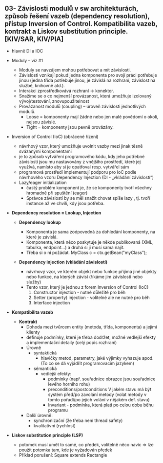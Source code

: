 ## 03- Závislosti modulů v sw architekturách, způsob řešení vazeb (dependency resolution), přístup Inversion of Control. Kompatibilita vazeb, kontrakt a Liskov substitution principle. [KIV/SAR, KIV/PIA]

- hlavně DI a IOC

- Moduly – viz #1
  - Moduly se navzájem mohou potřebovat a mít závislosti.
  - Závislosti vznikají pokud jedna komponenta pro svojí práci potřebuje jinou (jedna třída potřebuje jinou, je závislá na
    rozhraní, závislost na službě, knihovně atd.).
  - Interakci zprostředkovává rozhraní -> konektor.
  - Snažíme se o co nejmenší provázanost, která umožňuje izolovaný vývoj/testování, znovupoužitelnost
  - Provázanost modulů (coupling) – úroveň závislosti jednotlivých modulů.
    - Loose = komponenty mají žádné nebo jen malé povědomí o okolí, nejsou závislé.
    - Tight = komponenty jsou pevně provázány.

- Inversion of Control (IoC) (obrácené řízení)
  - návrhový vzor, který umožňuje uvolnit vazby mezi jinak těsně svázanými komponentami
  - je to způsob vytváření programového kódu, kdy jeho potřebné závislosti jsou mu nastavovány z vnějšího prostředí, které jej využívá, namísto
    aby si je opatřoval resp. vytvářel sám
  - programová prostředí implementují podporu pro IoC podle návrhového vzoru Dependency Injection (DI - „vkládání závislostí“)
  - Lazy/eager initialization
    - častý problém komponent je, že se komponenty tvoří všechny hromadně při spuštění (eager)
    - Správce závislostí by se měl snažit chovat spíše lazy , tj. tvoří instance až ve chvíli, kdy jsou potřeba.

- **Dependency resolution = Lookup, Injection**
  - **Dependency lookup**
    - Komponenta je sama zodpovedná za dohledání komponenty, na které je závislá.
    - Komponenta, která něco poskytuje je někde publikovaná (XML, tabulka, endpoint…) a druhá si jí musí sama najít.
    - Třeba si o ni požádat. MyClass c = ctx.getBean("myClass");

  - **Dependency injection (vkládání závislostí)**
    - návrhový vzor, ve kterém objekt nebo funkce přijímá jiné objekty nebo funkce, na kterých závisí (říkáme jim závislosti nebo služby)
    - Tento vzor, který je jednou z forem Inversion of Control (IoC)
      1. Constructor injection - nutně důležité pro běh
      2. Setter (property) injection - volitelné ale ne nutné pro běh
      3. Interface injection

- **Kompatibilita vazeb**
  - **Kontrakt**
    - Dohoda mezi tvůrcem entity (metoda, třída, komponenta) a jejími klienty
    - definuje podmínky, které je třeba dodržet, možné vedlejší efekty a implementační detaily (celý popis rozhraní)
    - Úrovně
      - syntaktická
        - hlavičky metod, parametry, jaké výjimky vyhazuje apod. (To co se dá vyjádřit programovacím jazykem)
      - sémantická
        - vedlejší efekty:
          - podmínky (např. souřadnice obrazce jsou souřadnice levého horního rohu)
          - preconditions/postconditions V jakém stavu má být systém před/po zavolání metody (volat metody v
            tomto pořadí/po jejich volání v nějakém def. stavu)
          - Invariant - podmínka, která platí po celou dobu běhu programu
    - Další úrovně:
      - synchronizační (že třeba není thread safety)
      - kvalitativní (rychlost)

- **Liskov substitution principle (LSP)**
  - potomek musí umět to samé, co předek, volitelně něco navíc ⇒ lze použít potomka tam, kde je vyžadován předek
  - Příklad porušení: Square extends Rectangle